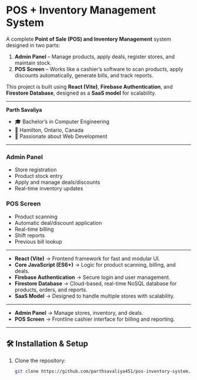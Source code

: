 # POS + Inventory Management System

A complete **Point of Sale (POS) and Inventory Management** system designed in two parts:  
1. **Admin Panel** – Manage products, apply deals, register stores, and maintain stock.  
2. **POS Screen** – Works like a cashier’s software to scan products, apply discounts automatically, generate bills, and track reports.

This project is built using **React (Vite)**, **Firebase Authentication**, and **Firestore Database**, designed as a **SaaS model** for scalability.

---

**Parth Savaliya**  
- 🎓 Bachelor’s in Computer Engineering
- 📍 Hamilton, Ontario, Canada  
- 💼 Passionate about Web Development


---


### Admin Panel
- Store registration  
- Product stock entry  
- Apply and manage deals/discounts  
- Real-time inventory updates  

### POS Screen
- Product scanning  
- Automatic deal/discount application  
- Real-time billing  
- Shift reports  
- Previous bill lookup  

---


- **React (Vite)** → Frontend framework for fast and modular UI.  
- **Core JavaScript (ES6+)** → Logic for product scanning, billing, and deals.  
- **Firebase Authentication** → Secure login and user management.  
- **Firestore Database** → Cloud-based, real-time NoSQL database for products, orders, and reports.  
- **SaaS Model** → Designed to handle multiple stores with scalability.  

---

- **Admin Panel** → Manage stores, inventory, and deals.  
- **POS Screen** → Frontline cashier interface for billing and reporting.  

---

## 🛠️ Installation & Setup

1. Clone the repository:
   ```bash
   git clone https://github.com/parthsavaliya451/pos-inventory-system.git
